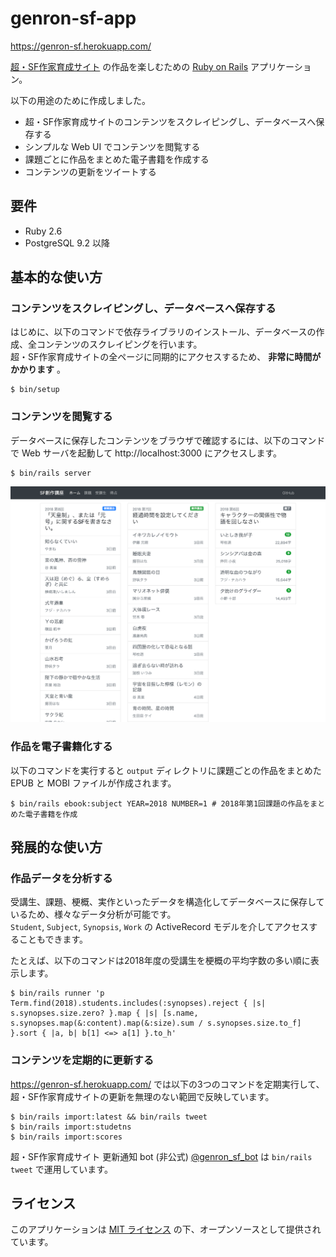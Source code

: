 # genron-sf-app

https://genron-sf.herokuapp.com/

[超・SF作家育成サイト](http://school.genron.co.jp/works/sf/) の作品を楽しむための [Ruby on Rails](https://rubyonrails.org/) アプリケーション。
  
以下の用途のために作成しました。

- 超・SF作家育成サイトのコンテンツをスクレイピングし、データベースへ保存する
- シンプルな Web UI でコンテンツを閲覧する
- 課題ごとに作品をまとめた電子書籍を作成する
- コンテンツの更新をツイートする

## 要件

- Ruby 2.6
- PostgreSQL 9.2 以降

## 基本的な使い方

### コンテンツをスクレイピングし、データベースへ保存する

はじめに、以下のコマンドで依存ライブラリのインストール、データベースの作成、全コンテンツのスクレイピングを行います。  
超・SF作家育成サイトの全ページに同期的にアクセスするため、 **非常に時間がかかります** 。

    $ bin/setup

### コンテンツを閲覧する

データベースに保存したコンテンツをブラウザで確認するには、以下のコマンドで Web サーバを起動して http://localhost:3000 にアクセスします。

    $ bin/rails server

![スクリーンショット](screenshot.png)

### 作品を電子書籍化する

以下のコマンドを実行すると `output` ディレクトリに課題ごとの作品をまとめた EPUB と MOBI ファイルが作成されます。

    $ bin/rails ebook:subject YEAR=2018 NUMBER=1 # 2018年第1回課題の作品をまとめた電子書籍を作成

## 発展的な使い方

### 作品データを分析する

受講生、課題、梗概、実作といったデータを構造化してデータベースに保存しているため、様々なデータ分析が可能です。  
`Student`, `Subject`, `Synopsis`, `Work` の ActiveRecord モデルを介してアクセスすることもできます。

たとえば、以下のコマンドは2018年度の受講生を梗概の平均字数の多い順に表示します。

    $ bin/rails runner 'p Term.find(2018).students.includes(:synopses).reject { |s| s.synopses.size.zero? }.map { |s| [s.name, s.synopses.map(&:content).map(&:size).sum / s.synopses.size.to_f] }.sort { |a, b| b[1] <=> a[1] }.to_h' 

### コンテンツを定期的に更新する

https://genron-sf.herokuapp.com/ では以下の3つのコマンドを定期実行して、超・SF作家育成サイトの更新を無理のない範囲で反映しています。

    $ bin/rails import:latest && bin/rails tweet
    $ bin/rails import:studetns
    $ bin/rails import:scores 

超・SF作家育成サイト 更新通知 bot (非公式) [@genron_sf_bot](https://twitter.com/genron_sf_bot) は `bin/rails tweet` で運用しています。

## ライセンス

このアプリケーションは [MIT ライセンス](http://opensource.org/licenses/MIT) の下、オープンソースとして提供されています。 

